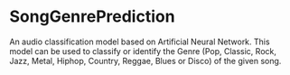 # SongGenrePrediction
An audio classification model based on Artificial Neural Network. This model can be used to classify or identify the Genre (Pop, Classic, Rock, Jazz, Metal, Hiphop, Country, Reggae, Blues or Disco) of the given song.
